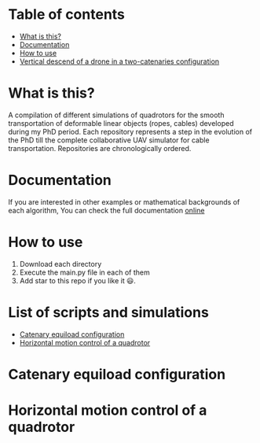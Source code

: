 # Table of contents
- [What is this?](#What-is-this)
- [Documentation](#Documentation)
- [How to use](#How-to-use)
- [Vertical descend of a drone in a two-catenaries configuration](#vertical-descend-of-a-drone-in-a-two-catenaries-configuration)



# What is this?
A compilation of different simulations of quadrotors for the smooth transportation of 
deformable linear objects (ropes, cables) developed during my PhD period. Each repository 
represents a step in the evolution of the PhD till the complete collaborative UAV simulator 
for cable transportation. Repositories are chronologically ordered.

# Documentation
If you are interested in other examples or mathematical backgrounds of each algorithm,
You can check the full documentation [online](https://addi.ehu.es/bitstream/handle/10810/21886/TESIS_ESTEVEZ_SANZ_JULIAN.pdf?sequence=1&isAllowed=y)

# How to use
1. Download each directory
2. Execute the main.py file in each of them
3. Add star to this repo if you like it 😃.

# List of scripts and simulations
- [Catenary equiload configuration](#Catenary-equiload-configuration)
- [Horizontal motion control of a quadrotor](#Horizontal-motion-control-of-a-quadrotor)

# Catenary equiload configuration

# Horizontal motion control of a quadrotor
